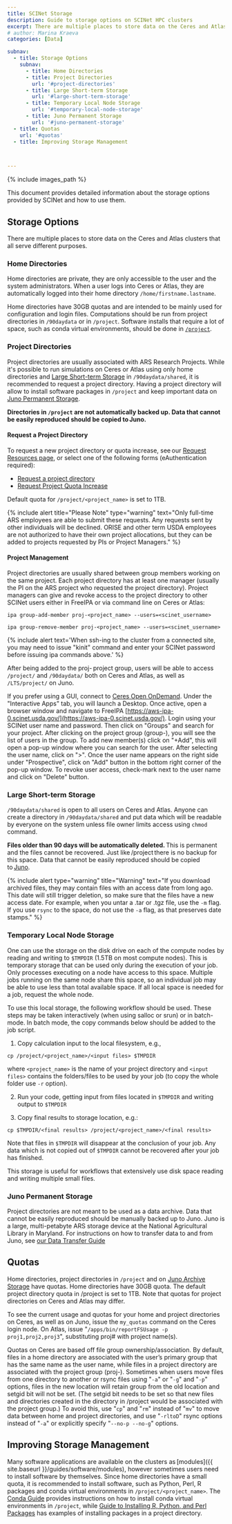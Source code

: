 ```yaml
---
title: SCINet Storage
description: Guide to storage options on SCINet HPC clusters
excerpt: There are multiple places to store data on the Ceres and Atlas clusters that all serve different purposes. 
# author: Marina Kraeva
categories: [Data]

subnav:
  - title: Storage Options
    subnav:
      - title: Home Directories
      - title: Project Directories
        url: '#project-directories'
      - title: Large Short-term Storage
        url: '#large-short-term-storage'
      - title: Temporary Local Node Storage
        url: '#temporary-local-node-storage'
      - title: Juno Permanent Storage
        url: '#juno-permanent-storage'
  - title: Quotas
    url: '#quotas'
  - title: Improving Storage Management



---
```


{% include images_path %}


This document provides detailed information about the storage options provided by SCINet and how to use them.

## Storage Options

There are multiple places to store data on the Ceres and Atlas clusters that all serve different purposes. 

### Home Directories  

Home directories are private, they are only accessible to the user and the system administrators. When a user logs into Ceres or Atlas, they are automatically logged into their home directory `/home/firstname.lastname`. 

Home directories have 30GB quotas and are intended to be mainly used for configuration and login files. Computations should be run from project directories in `/90daydata` or in `/project`. Software installs that require a lot of space, such as conda virtual environments, should be done in [`/project`](#project-directories).

### Project Directories  

Project directories are usually associated with ARS Research Projects. While it's possible to run simulations on Ceres or Atlas using only home directories and [Large Short-term Storage](#large-short-term-storage) in `/90daydata/shared`, it is recommended to request a project directory. Having a project directory will allow to install software packages in `/project` and keep important data on [Juno Permanent Storage](#juno-permanent-storage).

**Directories in `/project` are not automatically backed up. Data that cannot be easily reproduced should be copied to Juno.**

#### Request a Project Directory 

To request a new project directory or quota increase, see our [Request Resources page](/support/request), or select one of the following forms (eAuthentication required):  
* [Request a project directory](https://forms.office.com/g/wD9rYarVyn)  
* [Request Project Quota Increase](https://forms.office.com/g/ntnKBzJiKx) 

Default quota for `/project/<project_name>` is set to 1TB. 


{% include alert title="Please Note" type="warning" text="Only full-time ARS employees are able to submit these requests. Any requests sent by other individuals will be declined. ORISE and other term USDA employees are not authorized to have their own project allocations, but they can be added to projects requested by PIs or Project Managers." %}

#### Project Management

Project directories are usually shared between group members working on the same project. Each project directory has at least one manager (usually the PI on the ARS project who requested the project directory). Project managers can give and revoke access to the project directory to other SCINet users either in FreeIPA or via command line on Ceres or Atlas:  

```
ipa group-add-member proj-<project_name> --users=<scinet_username>  

ipa group-remove-member proj-<project_name> --users=<scinet_username>  
```

{% include alert text='When ssh-ing to the cluster from a connected site, you may need to issue "kinit" command and enter your SCINet password before issuing ipa commands above.' %}

After being added to the proj- project group, users will be able to access `/project/` and `/90daydata/` both on Ceres and Atlas, as well as `/LTS/project/` on Juno.  

If you prefer using a GUI, connect to [Ceres Open OnDemand](http://ceres-ood.scinet.usda.gov/). Under the "Interactive Apps" tab, you will launch a Desktop. Once active, open a browser window and navigate to FreeIPA [https://aws-ipa-0.scinet.usda.gov/](https://aws-ipa-0.scinet.usda.gov/). Login using your SCINet user name and password. Then click on "Groups" and search for your project. After clicking on the project group (group-), you will see the list of users in the group. To add new member(s) click on "+Add", this will open a pop-up window where you can search for the user. After selecting the user name, click on ">". Once the user name appears on the right side under "Prospective", click on "Add" button in the bottom right corner of the pop-up window. To revoke user access, check-mark next to the user name and click on "Delete" button.  


### Large Short-term Storage

`/90daydata/shared` is open to all users on Ceres and Atlas. Anyone can create a directory in `/90daydata/shared` and put data which will be readable 
by everyone on the system unless file owner limits access using `chmod` command. 

**Files older than 90 days will be automatically deleted.** This is permanent and the files cannot be recovered. Just like /project there is no backup for this space. Data that cannot be easily reproduced should be copied to [Juno](#juno-permanent-storage).  

{% include alert type="warning" title="Warning" text="If you download archived files, they may contain files with an access date from long ago. This date will still trigger deletion, so make sure that the files have a new access date. For example, when you untar a .tar or .tgz file, use the `-m` flag. If you use `rsync` to the space, do not use the `-a` flag, as that preserves date stamps." %}


### Temporary Local Node Storage

One can use the storage on the disk drive on each of the compute nodes by reading and writing to `$TMPDIR` (1.5TB on most compute nodes).  This is temporary storage that can be used only during the execution of your job. Only processes executing on a node have access to this space.  Multiple jobs running on the same node share this space, so an individual job may be able to use less than total available space. If all local space is needed for a job, request the whole node.

To use this local storage, the following workflow should be used.  These steps may be taken interactively (when using salloc or srun) or in batch-mode. In batch mode, the copy commands below should be added to the job script.

1.	Copy calculation input to the local filesystem, e.g., 
```
cp /project/<project_name>/<input files> $TMPDIR
``` 
where `<project_name>` is the name of your project directory and `<input files>` contains the folders/files to be used by your job (to copy the 
whole folder use `-r` option).

2.	Run your code, getting input from files located in `$TMPDIR` and writing output to `$TMPDIR`

3.	Copy final results to storage location, e.g.:
```
cp $TMPDIR/<final results> /project/<project_name>/<final results>
```

Note that files in `$TMPDIR` will disappear at the conclusion of your job.  Any data which is not copied out of `$TMPDIR` cannot be recovered after your job has finished.

This storage is useful for workflows that extensively use disk space reading and writing multiple small files.

### Juno Permanent Storage

Project directories are not meant to be used as a data archive. Data that cannot be easily reproduced should be manually backed up to Juno. Juno is a large, multi-petabyte ARS storage device at the National Agricultural Library in Maryland. For instructions on how to transfer data to and from Juno, see [our Data Transfer Guide](/guides/data/transfer)

## Quotas

Home directories, project directories in `/project` and on [Juno Archive Storage](#juno-archive-storage) have quotas. Home directories have 30GB quota. The default project directory quota in /project is set to 1TB. Note that quotas for project directories on Ceres and Atlas may differ.  

To see the current usage and quotas for your home and project directories on Ceres, as well as on Juno, issue the `my_quotas` command on the Ceres login node. On Atlas, issue "`/apps/bin/reportFSUsage -p proj1,proj2,proj3`", substituting proj# with project name(s).

Quotas on Ceres are based off file group ownership/association. By default, files in a home directory are associated with the user’s primary group that has the same name as the user name, while files in a project directory are associated with the project group (proj-). Sometimes when users move files from one directory to another or rsync files using "`-a`" or "`-g`" and "`-p`" options, files in the new location will retain group from the old location and setgid bit will not be set. (The setgid bit needs to be set so that new files and directories created in the directory in /project would be associated with the project group.) To avoid this, use "`cp`" and "`rm`" instead of "`mv`" to move data between home and project directories, and use "`-rltoD`" rsync options instead of "`-a`" or explicitly specify "`--no-p --no-g`" options.  

## Improving Storage Management 

Many software applications are available on the clusters as [modules]({{ site.baseurl }}/guides/software/modules), however sometimes users need to install software by themselves. Since home directories have a small quota, it is recommended to install software, such as Python, Perl, R packages and conda virtual environments in `/project/<project_name>`. The [Conda Guide](/guides/software/conda#example-2-installing-tensorflow-into-a-project-directory) provides instructions 
on how to install conda virtual environments in `/project`, while [Guide to Installing R, Python, and Perl Packages](/guides/software/r-perl-python) has examples of
installing packages in a project directory.